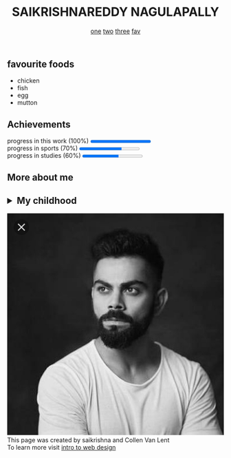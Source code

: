 
<!doctype html>
<html lang="en">
 <head> 
  <meta charset="UTF=8"> 
  <title>final project</title> 
 </head> 
 <body> 
  <header> 
   <h1> SAIKRISHNAREDDY NAGULAPALLY </h1> 
   <nav> 
    <a href="one.html">one</a> 
    <a href="two.html">two</a> 
    <a href="three.html">three</a> 
    <a href="fav.html">fav</a> 
   </nav> 
  </header> 
  <section> 
   <h1>favourite foods</h1> 
   <ul> 
    <li>chicken</li> 
    <li>fish</li> 
    <li>egg</li> 
    <li>mutton</li> 
   </ul> 
  </section> 
  <section> 
   <h2> Achievements </h2> progress in this work (100%) 
   <progress value="100" max="100"></progress> 
   <br> progress in sports (70%) 
   <progress value="70" max="100"></progress> 
   <br> progress in studies (60%) 
   <progress value="60" max="100"></progress> 
  </section> 
  <section> 
   <h2>More about me</h2> 
   <h2> 
    <details> 
     <summary>My childhood</summary> I spent my child in my village.I really enjoyed a lot 
    </details> </h2> 
  </section> 
  <footer> 
   <img src="vk.jpg" alt="Web Design For Everyone"> 
   <br> This page was created by saikrishna and Collen Van Lent 
   <br> To learn more visit 
   <a href="http://www.intro-webdesign.com">intro to web design</a> 
  </footer> 
 </body>
</html>
